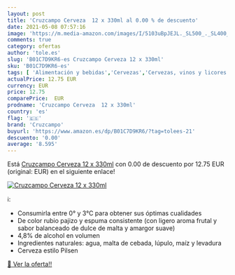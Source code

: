 ```yaml
---
layout: post
title: 'Cruzcampo Cerveza  12 x 330ml al 0.00 % de descuento'
date: 2021-05-08 07:57:16
image: 'https://m.media-amazon.com/images/I/5103uBpJEJL._SL500_._SL400_.jpg'
comments: true
category: ofertas
author: 'tole.es'
slug: 'B01C7D9KR6-es Cruzcampo Cerveza 12 x 330ml'
sku: 'B01C7D9KR6-es'
tags: [ 'Alimentación y bebidas','Cervezas','Cervezas, vinos y licores','cerveza','cruzcampo', ]
actualPrice: 12.75 EUR
currency: EUR
price: 12.75
comparePrice:  EUR
prodname: 'Cruzcampo Cerveza  12 x 330ml'
country: 'es'
flag: '🇪🇸'
brand: 'Cruzcampo'
buyurl: 'https://www.amazon.es/dp/B01C7D9KR6/?tag=tolees-21'
descuento: '0.00'
average: '8.595'
---
```


Está [Cruzcampo Cerveza  12 x 330ml](https://www.amazon.es/dp/B01C7D9KR6/?tag=tolees-21) con 0.00 de descuento por 12.75 EUR (original:  EUR) en el siguiente enlace!

[![Cruzcampo Cerveza  12 x 330ml](https://m.media-amazon.com/images/I/5103uBpJEJL._SL500_._SL400_.jpg)](https://www.amazon.es/dp/B01C7D9KR6/?tag=tolees-21)

ℹ️:

- Consumirla entre 0° y 3°C para obtener sus óptimas cualidades
- De color rubio pajizo y espuma consistente (con ligero aroma frutal y sabor balanceado de dulce de malta y amargor suave)
- 4,8% de alcohol en volumen
- Ingredientes naturales: agua, malta de cebada, lúpulo, maíz y levadura
- Cerveza estilo Pilsen

[🛒 Ver la oferta!!](https://www.amazon.es/dp/B01C7D9KR6/?tag=tolees-21)
